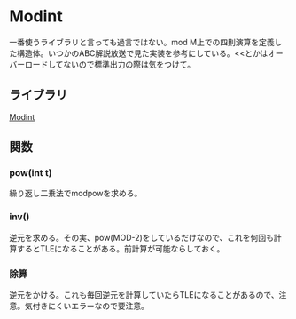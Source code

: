 # Modint  

一番使うライブラリと言っても過言ではない。mod M上での四則演算を定義した構造体。いつかのABC解説放送で見た実装を参考にしている。<<とかはオーバーロードしてないので標準出力の際は気をつけて。  

## ライブラリ  
[Modint](https://github.com/kk-katayama/com_pro/blob/master/Numerical/Mod/lib/Modint.cpp)  

## 関数  
### pow(int t)  
繰り返し二乗法でmodpowを求める。　　

### inv()  
逆元を求める。その実、pow(MOD-2)をしているだけなので、これを何回も計算するとTLEになることがある。前計算が可能ならしておく。  

### 除算  
逆元をかける。これも毎回逆元を計算していたらTLEになることがあるので、注意。気付きにくいエラーなので要注意。  
